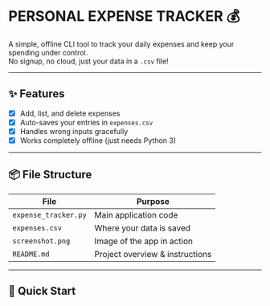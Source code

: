 
# PERSONAL EXPENSE TRACKER 💰

A simple, offline CLI tool to track your daily expenses and keep your spending under control.  
No signup, no cloud, just your data in a `.csv` file!

---

## ✨ Features

- [x] Add, list, and delete expenses
- [x] Auto-saves your entries in `expenses.csv`
- [x] Handles wrong inputs gracefully
- [x] Works completely offline (just needs Python 3)

---

## 📦 File Structure

| File                | Purpose                              |
|---------------------|--------------------------------------|
| `expense_tracker.py`| Main application code                |
| `expenses.csv`      | Where your data is saved             |
| `screenshot.png`    | Image of the app in action           |
| `README.md`         | Project overview & instructions      |

---

## 🚀 Quick Start
